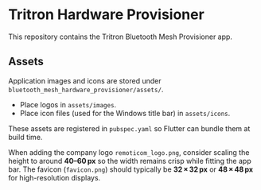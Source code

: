 # Tritron Hardware Provisioner

This repository contains the Tritron Bluetooth Mesh Provisioner app.

## Assets

Application images and icons are stored under `bluetooth_mesh_hardware_provisioner/assets/`.
- Place logos in `assets/images`.
- Place icon files (used for the Windows title bar) in `assets/icons`.

These assets are registered in `pubspec.yaml` so Flutter can bundle them at build time.

When adding the company logo `remoticom_logo.png`, consider scaling the height to around **40–60 px** so the width remains crisp while fitting the app bar. The favicon (`favicon.png`) should typically be **32 × 32 px** or **48 × 48 px** for high-resolution displays.
